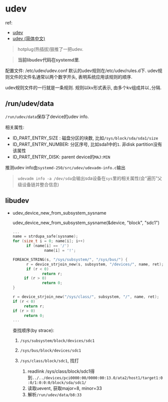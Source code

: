 # udev
ref:
- [udev](https://blog.zybz.fun/posts/linux/subsystem/udev/)
- [udev (简体中文)](https://wiki.archlinux.org/title/Udev_(%E7%AE%80%E4%BD%93%E4%B8%AD%E6%96%87))

> hotplug(热插拔)狠推了一把udev.

> **当前libudev代码在systemd里**.

配置文件: /etc/udev/udev.conf
默认的udev规则在/etc/udev/rules.d下. udev规则文件的文件名通常以两个数字开头, 表明系统应用该规则的顺序.

udev规则文件的一行就是一条规则. 规则以kv形式表示, 由多个kv组成并以`,`分隔.

## /run/udev/data
`/run/udev/data`保存了device的udev info.


相关属性:
- ID_PART_ENTRY_SIZE : 磁盘分区的块数, 比如`/sys/block/sda/sda1/size`
- ID_PART_ENTRY_NUMBER: 分区序号, 比如sda1中的`1`. 非disk partition没有该属性
- ID_PART_ENTRY_DISK: parent device的`MAJ:MIN`


推测udev info由`systemd-250/src/udev/udevadm-info.c`输出

> `udevadm info -a /dev/sda`会输出sda设备在`sys`里的相关属性(会“遍历”父级设备链并整合信息)

## libudev
- udev_device_new_from_subsystem_sysname

	udev_device_new_from_subsystem_sysname(&device, "block", "sdc1")

	```c
	...
	name = strdupa_safe(sysname);
	for (size_t i = 0; name[i]; i++)
	      if (name[i] == '/')
	              name[i] = '!';

	FOREACH_STRING(s, "/sys/subsystem/", "/sys/bus/") {
	      r = device_strjoin_new(s, subsystem, "/devices/", name, ret);
	      if (r < 0)
	             return r;
	     if (r > 0)
	             return 0;
	}

	r = device_strjoin_new("/sys/class/", subsystem, "/", name, ret);
	if (r < 0)
	     return r;
	if (r > 0)
	     return 0;
	...
	```

	查找顺序(by strace):
	1. `/sys/subsystem/block/devices/sdc1`
	1. `/sys/bus/block/devices/sdc1`
	1. `/sys/class/block/sdc1`, 找打

		1. readlink /sys/class/block/sdc1得到`../../devices/pci0000:00/0000:00:13.0/ata2/host1/target1:0:0/1:0:0:0/block/sda/sdc1/`
		1. 读取uevent, 获取major=8, minor=33
		1. 解析`/run/udev/data/b8:33`